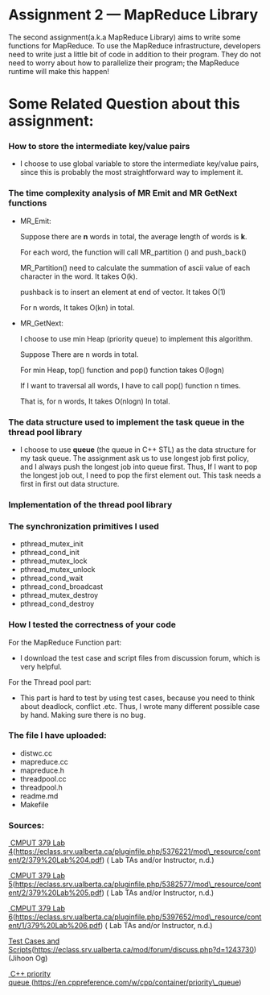# Assignment 2  —  MapReduce Library
The second assignment(a.k.a MapReduce Library) aims to write some functions for MapReduce. To use the MapReduce infrastructure, developers need to write just a little bit of code in addition to their program. They do not need to worry about how to parallelize their program; the MapReduce runtime will make this happen!
# Some Related Question about this assignment:


### How to store the intermediate key/value pairs
- I choose to use global variable to store the intermediate key/value pairs, since this is probably the most straightforward way to implement it.

### The time complexity analysis of MR Emit and MR GetNext functions
- MR_Emit:

	Suppose there are **n** words in total, the average length of words is **k**.
	  
	For each word, the function will call MR_partition () and push_back()
	  
	MR_Partition() need to calculate the summation of ascii value of each character in the word. It takes O(k).
	  
	pushback is to insert an element at end of vector. It takes O(1)
	  
	For n words, It takes O(kn) in total.
	  
	  
- MR_GetNext:

	I choose to use min Heap (priority queue) to implement this algorithm.
	  
	Suppose There are n words in total.
	  
	For min Heap, top() function and pop() function takes O(logn)
	  
	If I want to traversal all words, I have to call pop() function n times.
	  
	That is, for n words, It takes O(nlogn) In total.

### The data structure used to implement the task queue in the thread pool library
- I choose to use __queue__ (the queue in C++ STL) as the data structure for my task queue. The assignment ask us to use longest job first policy, and I always push the longest job into queue first. Thus, If I want to pop the longest job out, I need to pop the first element out. This task needs a first in first out data structure.  
### Implementation of the thread pool library

### The synchronization primitives I used
- pthread_mutex_init
- pthread_cond_init
- pthread_mutex_lock
- pthread_mutex_unlock
- pthread_cond_wait
- pthread_cond_broadcast
- pthread_mutex_destroy
- pthread_cond_destroy


### How I tested the correctness of your code
For the MapReduce Function part:
- I download the test case and script files from discussion forum, which is very helpful. 


For the Thread pool part:
- This part is hard to test by using test cases, because you need to think about deadlock, conflict .etc. Thus, I wrote many different possible case by hand. Making sure there is no bug.

### The file I have uploaded:
- distwc.cc 
- mapreduce.cc 
- mapreduce.h 
- threadpool.cc 
- threadpool.h 
- readme.md 
- Makefile

### Sources:
[ CMPUT 379 Lab 4]()(https://eclass.srv.ualberta.ca/pluginfile.php/5376221/mod\_resource/content/2/379%20Lab%204.pdf) ( Lab TAs and/or Instructor, n.d.)

[ CMPUT 379 Lab 5]()(https://eclass.srv.ualberta.ca/pluginfile.php/5382577/mod\_resource/content/2/379%20Lab%205.pdf) ( Lab TAs and/or Instructor, n.d.)

[ CMPUT 379 Lab 6]()(https://eclass.srv.ualberta.ca/pluginfile.php/5397652/mod\_resource/content/1/379%20Lab%206.pdf) ( Lab TAs and/or Instructor, n.d.)

[Test Cases and Scripts]()(https://eclass.srv.ualberta.ca/mod/forum/discuss.php?d=1243730) (Jihoon Og)

[ C++ priority queue ]()(https://en.cppreference.com/w/cpp/container/priority\_queue) 

